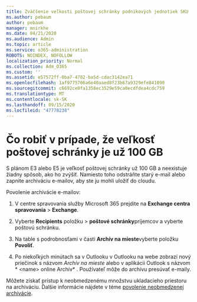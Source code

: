 ```yaml
---
title: Zväčšenie veľkosti poštovej schránky podnikových jednotiek SKU
ms.author: pebaum
author: pebaum
manager: mnirkhe
ms.date: 04/21/2020
ms.audience: Admin
ms.topic: article
ms.service: o365-administration
ROBOTS: NOINDEX, NOFOLLOW
localization_priority: Normal
ms.collection: Adm_O365
ms.custom: ''
ms.assetid: e57572ff-0ba7-4782-ba5d-cdac3142ea71
ms.openlocfilehash: 1af9775706a6e40aaed8f23b67a9329efe841090
ms.sourcegitcommit: c6692ce0fa1358ec3529e59ca0ecdfdea4cdc759
ms.translationtype: MT
ms.contentlocale: sk-SK
ms.lasthandoff: 09/15/2020
ms.locfileid: "47778238"
---
```

# <a name="what-to-do-if-your-mailbox-size-is-already-100gb"></a>Čo robiť v prípade, že veľkosť poštovej schránky je už 100 GB

S plánom E3 alebo E5 je veľkosť poštovej schránky už 100 GB a neexistuje žiadny spôsob, ako ho zvýšiť. Namiesto toho odstráňte starý e-mail alebo zapnite archiváciu e-mailov, aby ste ju mohli uložiť do cloudu. 
  
Povolenie archivácie e-mailov:
  
1. V centre spravovania služby Microsoft 365 prejdite na **Exchange centra spravovania** \> **Exchange**. 
    
2. Vyberte **Recipients** položku \> **poštové schránky**príjemcov a vyberte poštovú schránku. 
    
3. Na table s podrobnosťami v časti **Archív na mieste**vyberte položku **Povoliť**. 
    
4. Po niekoľkých minútach sa v Outlooku v Outlooku na webe zobrazí nový priečinok s názvom *Archív na mieste* alebo v aplikácii Outlook s názvom * \<name\> online Archív* . Používateľ môže do archívu presúvať e-maily. 
    
Môžete získať prístup k neobmedzenému množstvu ukladacieho priestoru na archiváciu. Ďalšie informácie nájdete v téme [povolenie neobmedzenej archivácie](https://docs.microsoft.com/microsoft-365/compliance/enable-unlimited-archiving).
  

